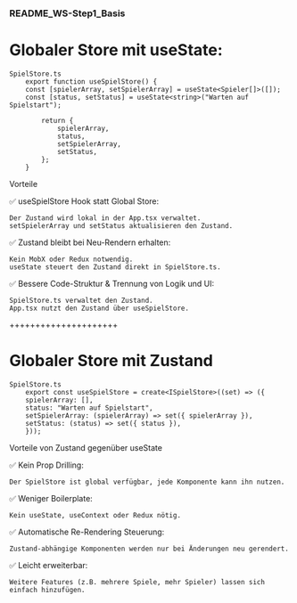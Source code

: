 ### README_WS-Step1_Basis

# Globaler Store mit useState:
    SpielStore.ts
        export function useSpielStore() {
        const [spielerArray, setSpielerArray] = useState<Spieler[]>([]);
        const [status, setStatus] = useState<string>("Warten auf Spielstart");
        
            return {
                spielerArray,
                status,
                setSpielerArray,
                setStatus,
            };
        }

Vorteile

✅ useSpielStore Hook statt Global Store:

    Der Zustand wird lokal in der App.tsx verwaltet.
    setSpielerArray und setStatus aktualisieren den Zustand.

✅ Zustand bleibt bei Neu-Rendern erhalten:

    Kein MobX oder Redux notwendig.
    useState steuert den Zustand direkt in SpielStore.ts.

✅ Bessere Code-Struktur & Trennung von Logik und UI:

    SpielStore.ts verwaltet den Zustand.
    App.tsx nutzt den Zustand über useSpielStore.

+++++++++++++++++++++
# Globaler Store mit Zustand
    SpielStore.ts
        export const useSpielStore = create<ISpielStore>((set) => ({
        spielerArray: [],
        status: "Warten auf Spielstart",
        setSpielerArray: (spielerArray) => set({ spielerArray }),
        setStatus: (status) => set({ status }),
        }));

Vorteile von Zustand gegenüber useState

✅ Kein Prop Drilling:

    Der SpielStore ist global verfügbar, jede Komponente kann ihn nutzen.

✅ Weniger Boilerplate:

    Kein useState, useContext oder Redux nötig.

✅ Automatische Re-Rendering Steuerung:

    Zustand-abhängige Komponenten werden nur bei Änderungen neu gerendert.

✅ Leicht erweiterbar:

    Weitere Features (z.B. mehrere Spiele, mehr Spieler) lassen sich einfach hinzufügen.